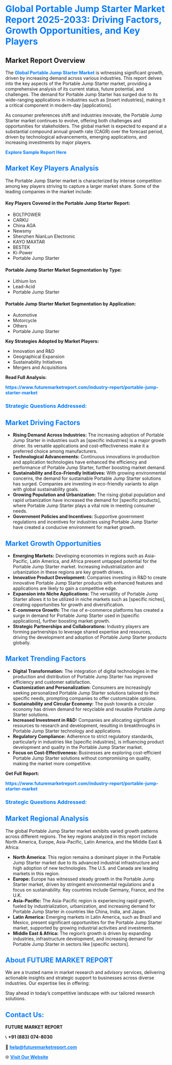 <h1 style="color: #007BFF;">Global Portable Jump Starter Market Report 2025-2033: Driving Factors, Growth Opportunities, and Key Players</h1>

<section id="overview">
<h2>Market Report Overview</h2>
<p>The <a href="https://www.futuremarketreport.com/industry-report/portable-jump-starter-market" style="color: #007BFF; text-decoration: none;"><strong>Global Portable Jump Starter Market</strong></a> is witnessing significant growth, driven by increasing demand across various industries. This report delves into the key aspects of the Portable Jump Starter market, providing a comprehensive analysis of its current status, future potential, and challenges. The demand for Portable Jump Starter has surged due to its wide-ranging applications in industries such as [insert industries], making it a critical component in modern-day [applications].</p>
<p>As consumer preferences shift and industries innovate, the Portable Jump Starter market continues to evolve, offering both challenges and opportunities for stakeholders. The global market is expected to expand at a substantial compound annual growth rate (CAGR) over the forecast period, driven by technological advancements, emerging applications, and increasing investments by major players.</p>
</section>

<section id="overview">
<p><a href="https://www.futuremarketreport.com/request-sample/reportId=99678" style="color: #007BFF; text-decoration: none;"><strong>Explore Sample Report Here</strong></a></p>
</section>

<section id="key-players">
<h2 style="color: #007BFF;">Market Key Players Analysis</h2>
<p>The Portable Jump Starter market is characterized by intense competition among key players striving to capture a larger market share. Some of the leading companies in the market include:</p>
<h4>Key Players Covered in the Portable Jump Starter Report:</h4>
<ul><li>BOLTPOWER</li><li>CARKU</li><li>China AGA</li><li>Newsmy</li><li>Shenzhen NianLun Electronic</li><li>KAYO MAXTAR</li><li>BESTEK</li><li>Ki-Power</li><li>Portable Jump Starter</li></ul>
<h4>Portable Jump Starter Market Segmentation by Type:</h4>
<ul><li>Lithium Ion</li><li>Lead-Acid</li><li>Portable Jump Starter</li></ul>

<h4>Portable Jump Starter Market Segmentation by Application:</h4>
<ul><li>Automotive</li><li>Motorcycle</li><li>Others</li><li>Portable Jump Starter</li></ul>
<p><strong>Key Strategies Adopted by Market Players:</strong></p>
<ul>
<li>Innovation and R&D</li>
<li>Geographical Expansion</li>
<li>Sustainability Initiatives</li>
<li>Mergers and Acquisitions</li>
</ul>
</section>

<section>
<p><strong>Read Full Analysis: </strong></p><a href="https://www.futuremarketreport.com/industry-report/portable-jump-starter-market" style="color: #007BFF; text-decoration: none;"><strong>https://www.futuremarketreport.com/industry-report/portable-jump-starter-market</strong></a>
<h3 style="color: #007BFF;">Strategic Questions Addressed:</h3>
</section>

<section id="driving-factors">
<h2 style="color: #007BFF;">Market Driving Factors</h2>
<ul>
<li><strong>Rising Demand Across Industries:</strong> The increasing adoption of Portable Jump Starter in industries such as [specific industries] is a major growth driver. Its versatile applications and cost-effectiveness make it a preferred choice among manufacturers.</li>
<li><strong>Technological Advancements:</strong> Continuous innovations in production and application technologies have enhanced the efficiency and performance of Portable Jump Starter, further boosting market demand.</li>
<li><strong>Sustainability and Eco-Friendly Initiatives:</strong> With growing environmental concerns, the demand for sustainable Portable Jump Starter solutions has surged. Companies are investing in eco-friendly variants to align with global sustainability goals.</li>
<li><strong>Growing Population and Urbanization:</strong> The rising global population and rapid urbanization have increased the demand for [specific products], where Portable Jump Starter plays a vital role in meeting consumer needs.</li>
<li><strong>Government Policies and Incentives:</strong> Supportive government regulations and incentives for industries using Portable Jump Starter have created a conducive environment for market growth.</li>
</ul>
</section>

<section id="growth-opportunities">
<h2 style="color: #007BFF;">Market Growth Opportunities</h2>
<ul>
<li><strong>Emerging Markets:</strong> Developing economies in regions such as Asia-Pacific, Latin America, and Africa present untapped potential for the Portable Jump Starter market. Increasing industrialization and urbanization in these regions are key growth drivers.</li>
<li><strong>Innovative Product Development:</strong> Companies investing in R&D to create innovative Portable Jump Starter products with enhanced features and applications are likely to gain a competitive edge.</li>
<li><strong>Expansion into Niche Applications:</strong> The versatility of Portable Jump Starter allows it to be utilized in niche markets such as [specific niches], creating opportunities for growth and diversification.</li>
<li><strong>E-commerce Growth:</strong> The rise of e-commerce platforms has created a surge in demand for Portable Jump Starter used in [specific applications], further boosting market growth.</li>
<li><strong>Strategic Partnerships and Collaborations:</strong> Industry players are forming partnerships to leverage shared expertise and resources, driving the development and adoption of Portable Jump Starter products globally.</li>
</ul>
</section>

<section id="trending-factors">
<h2 style="color: #007BFF;">Market Trending Factors</h2>
<ul>
<li><strong>Digital Transformation:</strong> The integration of digital technologies in the production and distribution of Portable Jump Starter has improved efficiency and customer satisfaction.</li>
<li><strong>Customization and Personalization:</strong> Consumers are increasingly seeking personalized Portable Jump Starter solutions tailored to their specific needs, prompting companies to offer customizable options.</li>
<li><strong>Sustainability and Circular Economy:</strong> The push towards a circular economy has driven demand for recyclable and reusable Portable Jump Starter solutions.</li>
<li><strong>Increased Investment in R&D:</strong> Companies are allocating significant resources to research and development, resulting in breakthroughs in Portable Jump Starter technology and applications.</li>
<li><strong>Regulatory Compliance:</strong> Adherence to strict regulatory standards, particularly in industries like [specific industries], is influencing product development and quality in the Portable Jump Starter market.</li>
<li><strong>Focus on Cost-Effectiveness:</strong> Businesses are exploring cost-efficient Portable Jump Starter solutions without compromising on quality, making the market more competitive.</li>
</ul>
</section>

<section>
<p><strong>Get Full Report: </strong></p><a href="https://www.futuremarketreport.com/industry-report/portable-jump-starter-market" style="color: #007BFF; text-decoration: none;"><strong>https://www.futuremarketreport.com/industry-report/portable-jump-starter-market</strong></a>
<h3 style="color: #007BFF;">Strategic Questions Addressed:</h3>
</section>


<section id="regional-analysis">
<h2 style="color: #007BFF;">Market Regional Analysis</h2>
<p>The global Portable Jump Starter market exhibits varied growth patterns across different regions. The key regions analyzed in this report include North America, Europe, Asia-Pacific, Latin America, and the Middle East & Africa:</p>
<ul>
<li><strong>North America:</strong> This region remains a dominant player in the Portable Jump Starter market due to its advanced industrial infrastructure and high adoption of new technologies. The U.S. and Canada are leading markets in this region.</li>
<li><strong>Europe:</strong> Europe has witnessed steady growth in the Portable Jump Starter market, driven by stringent environmental regulations and a focus on sustainability. Key countries include Germany, France, and the U.K.</li>
<li><strong>Asia-Pacific:</strong> The Asia-Pacific region is experiencing rapid growth, fueled by industrialization, urbanization, and increasing demand for Portable Jump Starter in countries like China, India, and Japan.</li>
<li><strong>Latin America:</strong> Emerging markets in Latin America, such as Brazil and Mexico, present significant opportunities for the Portable Jump Starter market, supported by growing industrial activities and investments.</li>
<li><strong>Middle East & Africa:</strong> The region’s growth is driven by expanding industries, infrastructure development, and increasing demand for Portable Jump Starter in sectors like [specific sectors].</li>
</ul>
</section>

<footer>
<h2 style="color: #007BFF;">About FUTURE MARKET REPORT</h2>
<p>We are a trusted name in market research and advisory services, delivering actionable insights and strategic support to businesses across diverse industries. Our expertise lies in offering:</p>

<p>Stay ahead in today’s competitive landscape with our tailored research solutions.</p>

<h2 style="color: #007BFF;">Contact Us:</h2>
<p><strong>FUTURE MARKET REPORT</strong></p>
<p>📞 <strong>+91 (883) 074-8030</strong></p>
<p>📧 <strong><a href="mailto:help@futuremarketreport.com" style="color: #007BFF;">help@futuremarketreport.com</a></strong></p>
<p>🌐 <strong><a href="https://www.futuremarketreport.com/" style="color: #007BFF;">Visit Our Website</a></strong></p>
</footer>